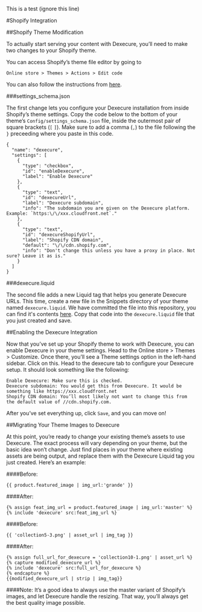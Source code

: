 This is a test (ignore this line)

#Shopify Integration

##Shopify Theme Modification

To actually start serving your content with Dexecure, you’ll need to make two changes to your Shopify theme.

You can access Shopify’s theme file editor by going to

`Online store > Themes > Actions > Edit code`

You can also follow the instructions from [here](https://help.shopify.com/themes/customization).

###settings_schema.json

The first change lets you configure your Dexecure installation from inside Shopify’s theme settings. Copy the code below to the bottom of your theme’s `Config/settings_schema.json` file, inside the outermost pair of square brackets (`[` `]`). Make sure to add a comma (`,`) to the file following the `}` preceeding where you paste in this code.

```
{
  "name": "dexecure",
  "settings": [
    {
      "type": "checkbox",
      "id": "enableDexecure",
      "label": "Enable Dexecure"
    },
    {
      "type": "text",
      "id": "dexecureUrl",
      "label": "Dexecure subdomain",
      "info": "The subdomain you are given on the Dexecure platform. Example: `https:\/\/xxx.cloudfront.net`."
    },
    {
      "type": "text",
      "id": "dexecureShopifyUrl",
      "label": "Shopify CDN domain",
      "default": "\/\/cdn.shopify.com",
      "info": "Don't change this unless you have a proxy in place. Not sure? Leave it as is."
    }
  ]
}
```

###dexecure.liquid

The second file adds a new Liquid tag that helps you generate Dexecure URLs. This time, create a new file in the Snippets directory of your theme named `dexecure.liquid`. We have committed the file into this repository, you can find it's contents [here](https://raw.githubusercontent.com/Dexter-JS/shopify-plugin/master/dexecure.liquid?token=AAvS63ervggjpTvYrz2yIi295AyBhNLPks5Xvt7HwA%3D%3D#). Copy that code into the `dexecure.liquid` file that you just created and save.

##Enabling the Dexecure Integration

Now that you’ve set up your Shopify theme to work with Dexecure, you can enable Dexecure in your theme settings. Head to the Online store > Themes > Customize. Once there, you’ll see a Theme settings option in the left-hand sidebar. Click on this. Head to the dexecure tab to configure your Dexecure setup. It should look something like the following:

```
Enable Dexecure: Make sure this is checked.
Dexecure subdomain: You would get this from Dexecure. It would be something like https://xxx.cloudfront.net
Shopify CDN domain: You’ll most likely not want to change this from the default value of //cdn.shopify.com.
```

After you’ve set everything up, click `Save`, and you can move on!

##Migrating Your Theme Images to Dexecure

At this point, you’re ready to change your existing theme’s assets to use Dexecure. The exact process will vary depending on your theme, but the basic idea won’t change. Just find places in your theme where existing assets are being output, and replace them with the Dexecure Liquid tag you just created. Here’s an example:

####Before:
```
{{ product.featured_image | img_url:'grande' }}
```
####After:
```
{% assign feat_img_url = product.featured_image | img_url:'master' %}
{% include 'dexecure' src:feat_img_url %}
```
####Before:
```
{{ 'collection5-3.png' | asset_url | img_tag }}
```
####After:
```
{% assign full_url_for_dexecure = 'collection10-1.png' | asset_url %}
{% capture modified_dexecure_url %}
{% include 'dexecure' src:full_url_for_dexecure %}
{% endcapture %}
{{modified_dexecure_url | strip | img_tag}}
```
####Note:
It’s a good idea to always use the master variant of Shopify’s images, and let Dexecure handle the resizing. That way, you’ll always get the best quality image possible.
